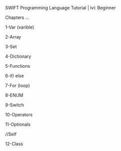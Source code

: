 SWIFT Programming Language Tutorial | lvl: Beginner

Chapters ...

1-Var (varible)

2-Array

3-Set

4-Dictionary

5-Functions

6-if/ else

7-For (loop)

8-ENUM

9-Switch

10-Operators

11-Optionals

//Self

12-Class

